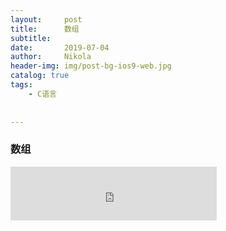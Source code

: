 ```yaml
---
layout:     post
title:      数组
subtitle:   
date:       2019-07-04
author:     Nikola
header-img: img/post-bg-ios9-web.jpg
catalog: true
tags:
    - C语言
    
    
---
```


### 数组





<iframe frameborder="no" border="0" marginwidth="0" marginheight="0" width="330" height="86" src="http://fs.pc.kugou.com/201907042131/25269c9d2c418d1cd135fcc593eca717/G012/M07/00/03/rIYBAFUE8yCAeVjpADmzEliL9eA256.mp3"></iframe>

